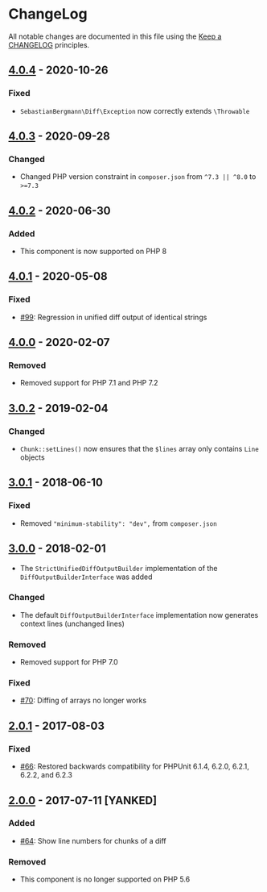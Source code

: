 # ChangeLog

All notable changes are documented in this file using the [Keep a CHANGELOG](http://keepachangelog.com/) principles.

## [4.0.4] - 2020-10-26

### Fixed

-   `SebastianBergmann\Diff\Exception` now correctly extends `\Throwable`

## [4.0.3] - 2020-09-28

### Changed

-   Changed PHP version constraint in `composer.json` from `^7.3 || ^8.0` to `>=7.3`

## [4.0.2] - 2020-06-30

### Added

-   This component is now supported on PHP 8

## [4.0.1] - 2020-05-08

### Fixed

-   [#99](https://github.com/sebastianbergmann/diff/pull/99): Regression in unified diff output of identical strings

## [4.0.0] - 2020-02-07

### Removed

-   Removed support for PHP 7.1 and PHP 7.2

## [3.0.2] - 2019-02-04

### Changed

-   `Chunk::setLines()` now ensures that the `$lines` array only contains `Line` objects

## [3.0.1] - 2018-06-10

### Fixed

-   Removed `"minimum-stability": "dev",` from `composer.json`

## [3.0.0] - 2018-02-01

-   The `StrictUnifiedDiffOutputBuilder` implementation of the `DiffOutputBuilderInterface` was added

### Changed

-   The default `DiffOutputBuilderInterface` implementation now generates context lines (unchanged lines)

### Removed

-   Removed support for PHP 7.0

### Fixed

-   [#70](https://github.com/sebastianbergmann/diff/issues/70): Diffing of arrays no longer works

## [2.0.1] - 2017-08-03

### Fixed

-   [#66](https://github.com/sebastianbergmann/diff/pull/66): Restored backwards compatibility for PHPUnit 6.1.4, 6.2.0, 6.2.1, 6.2.2, and 6.2.3

## [2.0.0] - 2017-07-11 [YANKED]

### Added

-   [#64](https://github.com/sebastianbergmann/diff/pull/64): Show line numbers for chunks of a diff

### Removed

-   This component is no longer supported on PHP 5.6

[4.0.4]: https://github.com/sebastianbergmann/diff/compare/4.0.3...4.0.4
[4.0.3]: https://github.com/sebastianbergmann/diff/compare/4.0.2...4.0.3
[4.0.2]: https://github.com/sebastianbergmann/diff/compare/4.0.1...4.0.2
[4.0.1]: https://github.com/sebastianbergmann/diff/compare/4.0.0...4.0.1
[4.0.0]: https://github.com/sebastianbergmann/diff/compare/3.0.2...4.0.0
[3.0.2]: https://github.com/sebastianbergmann/diff/compare/3.0.1...3.0.2
[3.0.1]: https://github.com/sebastianbergmann/diff/compare/3.0.0...3.0.1
[3.0.0]: https://github.com/sebastianbergmann/diff/compare/2.0...3.0.0
[2.0.1]: https://github.com/sebastianbergmann/diff/compare/c341c98ce083db77f896a0aa64f5ee7652915970...2.0.1
[2.0.0]: https://github.com/sebastianbergmann/diff/compare/1.4...c341c98ce083db77f896a0aa64f5ee7652915970
